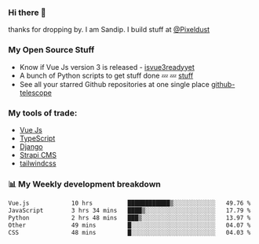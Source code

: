 ### Hi there 👋

thanks for dropping by.
I am Sandip. I build stuff at [@Pixeldust](github.com/pixeldust-in/)

###  **My Open Source Stuff**

 - Know if Vue Js version 3 is released -  [isvue3readyyet](https://github.com/sandiprb/isvue3readyyet)
 - A bunch of Python scripts to get stuff done 💤 💤 [stuff](https://github.com/sandiprb/stuff)
 - See all your starred Github repositories at one single place [github-telescope](https://github.com/sandiprb/github-telescope)



###  **My tools of trade:**
 - [Vue Js](https://github.com/vuejs/vue/)
 - [TypeScript](https://github.com/microsoft/TypeScript)
 - [Django](github.com/django/django)
 - [Strapi CMS](github.com/strapi/strapi)
 - [tailwindcss](https://github.com/tailwindlabs/tailwindcss)


###  📊 **My Weekly development breakdown**
<!--START_SECTION:waka-->

```txt
Vue.js            10 hrs          ████████████▒░░░░░░░░░░░░   49.76 %
JavaScript        3 hrs 34 mins   ████▒░░░░░░░░░░░░░░░░░░░░   17.79 %
Python            2 hrs 48 mins   ███▒░░░░░░░░░░░░░░░░░░░░░   13.97 %
Other             49 mins         █░░░░░░░░░░░░░░░░░░░░░░░░   04.07 %
CSS               48 mins         █░░░░░░░░░░░░░░░░░░░░░░░░   04.03 %
```

<!--END_SECTION:waka-->
